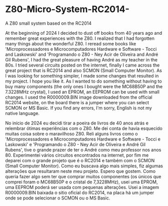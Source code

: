 # Z80-Micro-System-RC2014-
A Z80 small system based on the RC2014

At the beginning of 2024 I decided to dust off books from 40 years ago and remember great experiences with the Z80. I realized that I had forgotten many things about the wonderful Z80.
I reread some books like 'Microprocessadores e Microcomputadores Hardware e Software - Tocci and Laskowski' and 'Programando o Z80 - Ney Acir de Oliveira and André Gil Rubens', I had the great pleasure of having André as my teacher in the 80s.
I tried several circuits posted on the internet, finally I came across the great project that is RC2014 and also SCMON (Small Computer Monitor). As I was looking for something simpler, I made some changes that resulted in my project. I hope you like it.
As I wanted to do something without having to buy many components (the only ones I bought were the MC68B50P and the 7.3228MHz crystal), I used an EPROM, an EEPROM can be used with small changes. I used the R0000009.BIN image downloaded from the official RC2014 website, on the board there is a jumper where you can select SCMON or MS Basic.
If you find any errors, I'm sorry, English is not my native language.

No início de 2024 eu decidi tirar a poeira de livros de 40 anos atrás e relembrar ótimas experiências com o Z80. Me dei conta de havia esquecido muitas coisa sobre o maravilhoso Z80.
Reli alguns livros como o 'Microprocessadores e Microcomputadores Hardware e Software - Tocci e Laskowski' e 'Programando o Z80 - Ney Acir de Oliveira e André Gil Rubens', tive o grande prazer de ter o André como meu professor nos anos 80.
Experimentei vários circuitos encontrados na internet, por fim me deparei com o grande projeto que é o RC2014 e também com o SCMON (Small Computer Monitor). Como eu buscava algo mais simples, fiz algumas alterações que resultaram neste meu projeto. Espero que gostem.
Como queria fazer algo sem ter que comprar muitos componentes (os únicos que comprei foram o MC68B50P e o cristal de 7,3228MHz), usei uma EPROM, uma EEPROM poderá ser usada com pequenas alterações. Usei a imagem R0000009.BIN baixada o sitio oficial do RC2014, na placa há um jumper onde se pode selecionar o SCMON ou o MS Basic.
